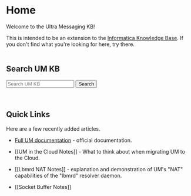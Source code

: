 # Home
Welcome to the Ultra Messaging KB!

This is intended to be an extension to the
[Informatica Knowledge Base](https://knowledge.informatica.com/).
If you don't find what you're looking for here, try there.
<br><br>

## Search UM KB

<form action="https://www.google.com/search" method="get">
  <input type="hidden" name="q" value="site:https://ultramessaging.github.io/um_kb/html">
  <input type="text" name="q" placeholder="Search UM KB">
  <input type="submit" value="Search">
</form>
<br>

## Quick Links

Here are a few recently added articles.

* [Full UM documentation](https://ultramessaging.github.io/currdoc/) - official documentation.

* [[UM in the Cloud Notes]] - What to think about when migrating UM to the Cloud.

* [[Lbmrd NAT Notes]] - explanation and demonstration of UM's "NAT" capabilities of the "lbmrd" resolver daemon.

* [[Socket Buffer Notes]]
